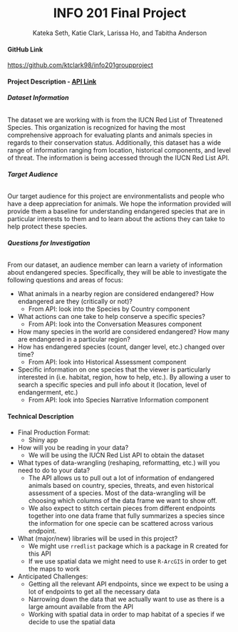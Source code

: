 # <center> INFO 201 Final Project </center>
<center> Kateka Seth, Katie Clark, Larissa Ho, and Tabitha Anderson </center>

#### **GitHub Link**
https://github.com/ktclark98/info201groupproject

#### **Project Description - [API Link](http://apiv3.iucnredlist.org/api/v3/docs#general)**
###### ***Dataset Information***
The dataset we are working with is from the IUCN Red List of Threatened Species. This organization is recognized for having the most comprehensive approach for evaluating plants and animals species in regards to their conservation status. Additionally, this dataset has a wide range of information ranging from location, historical components, and level of threat. The information is being accessed through the IUCN Red List API.
###### ***Target Audience***
 Our target audience for this project are environmentalists and people who have a deep appreciation for animals. We hope the information provided will provide them a baseline for understanding endangered species that are in particular interests to them and to learn about the actions they can take to help protect these species.
###### ***Questions for Investigation***
From our dataset, an audience member can learn a variety of information about endangered species. Specifically, they will be able to investigate the following questions and areas of focus:
  - What animals in a nearby region are considered endangered? How endangered are they (critically or not)?
    - From API: look into the Species by Country component
  - What actions can one take to help conserve a specific species?
    - From API: look into the Conversation Measures component
  - How many species in the world are considered endangered? How many are endangered in a particular region?
  - How has endangered species (count, danger level, etc.) changed over time?
    - From API: look into Historical Assessment component
  - Specific information on one species that the viewer is particularly interested in (i.e. habitat, region, how to help, etc.). By allowing a user to search a specific species and pull info about it (location, level of endangerment, etc.)
    - From API: look into Species Narrative Information component

#### **Technical Description**
  - Final Production Format:
    - Shiny app
  - How will you be reading in your data?
    - We will be using the IUCN Red List API to obtain the dataset
  - What types of data-wrangling (reshaping, reformatting, etc.) will you need to do to your data?
    - The API allows us to pull out a lot of information of endangered animals based on country, species, threats, and even historical assessment of a species. Most of the data-wrangling will be choosing which columns of the data frame we want to show off.
    - We also expect to stitch certain pieces from different endpoints together into one data frame that fully summarizes a species since the information for one specie can be scattered across various endpoint.
  - What (major/new) libraries will be used in this project?
    - We might use `rredlist` package which is a package in R created for this API
    - If we use spatial data we might need to use `R-ArcGIS` in order to get the maps to work
  - Anticipated Challenges:
    - Getting all the relevant API endpoints, since we expect to be using a lot of endpoints to get all the necessary data
    - Narrowing down the data that we actually want to use as there is a large amount available from the API
    - Working with spatial data in order to map habitat of a species if we decide to use the spatial data
